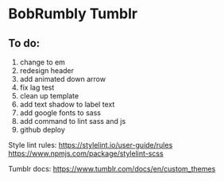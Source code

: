 # BobRumbly Tumblr

## To do:
1. change to em
2. redesign header
3. add animated down arrow
4. fix lag test
5. clean up template
6. add text shadow to label text
7. add google fonts to sass
8. add command to lint sass and js
9. github deploy

Style lint rules:
https://stylelint.io/user-guide/rules
https://www.npmjs.com/package/stylelint-scss

Tumblr docs:
https://www.tumblr.com/docs/en/custom_themes
